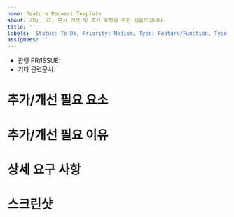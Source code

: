 ```yaml
---
name: Feature Request Template
about: 기능, UI, 문서 개선 및 추가 요청을 위한 템플릿입니다.
title: ''
labels: 'Status: To Do, Priority: Medium, Type: Feature/Function, Type: Feature/UI'
assignees: ''
---
```


- 관련 PR/ISSUE:
- 기타 관련문서: 

# 추가/개선 필요 요소

# 추가/개선 필요 이유

# 상세 요구 사항

# 스크린샷
